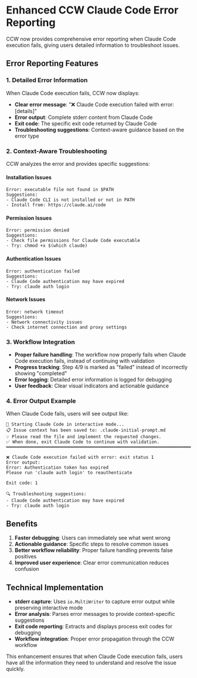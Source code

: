 # Enhanced CCW Claude Code Error Reporting

CCW now provides comprehensive error reporting when Claude Code execution fails, giving users detailed information to troubleshoot issues.

## Error Reporting Features

### 1. Detailed Error Information
When Claude Code execution fails, CCW now displays:
- **Clear error message**: "❌ Claude Code execution failed with error: [details]"
- **Error output**: Complete stderr content from Claude Code
- **Exit code**: The specific exit code returned by Claude Code
- **Troubleshooting suggestions**: Context-aware guidance based on the error type

### 2. Context-Aware Troubleshooting

CCW analyzes the error and provides specific suggestions:

#### Installation Issues
```
Error: executable file not found in $PATH
Suggestions:
- Claude Code CLI is not installed or not in PATH
- Install from: https://claude.ai/code
```

#### Permission Issues
```
Error: permission denied
Suggestions:
- Check file permissions for Claude Code executable
- Try: chmod +x $(which claude)
```

#### Authentication Issues
```
Error: authentication failed
Suggestions:
- Claude Code authentication may have expired
- Try: claude auth login
```

#### Network Issues
```
Error: network timeout
Suggestions:
- Network connectivity issues
- Check internet connection and proxy settings
```

### 3. Workflow Integration

- **Proper failure handling**: The workflow now properly fails when Claude Code execution fails, instead of continuing with validation
- **Progress tracking**: Step 4/9 is marked as "failed" instead of incorrectly showing "completed"
- **Error logging**: Detailed error information is logged for debugging
- **User feedback**: Clear visual indicators and actionable guidance

### 4. Error Output Example

When Claude Code fails, users will see output like:
```
🤖 Starting Claude Code in interactive mode...
📋 Issue context has been saved to: .claude-initial-prompt.md
💡 Please read the file and implement the requested changes.
✅ When done, exit Claude Code to continue with validation.
━━━━━━━━━━━━━━━━━━━━━━━━━━━━━━━━━━━━━━━━━━━━━━━━━━━━━━━━━━━━━━━━━━━━━━━━━━━━━━━

❌ Claude Code execution failed with error: exit status 1
Error output:
Error: Authentication token has expired
Please run 'claude auth login' to reauthenticate

Exit code: 1

🔍 Troubleshooting suggestions:
- Claude Code authentication may have expired
- Try: claude auth login
```

## Benefits

1. **Faster debugging**: Users can immediately see what went wrong
2. **Actionable guidance**: Specific steps to resolve common issues
3. **Better workflow reliability**: Proper failure handling prevents false positives
4. **Improved user experience**: Clear error communication reduces confusion

## Technical Implementation

- **stderr capture**: Uses `io.MultiWriter` to capture error output while preserving interactive mode
- **Error analysis**: Parses error messages to provide context-specific suggestions
- **Exit code reporting**: Extracts and displays process exit codes for debugging
- **Workflow integration**: Proper error propagation through the CCW workflow

This enhancement ensures that when Claude Code execution fails, users have all the information they need to understand and resolve the issue quickly.